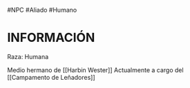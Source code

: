 #NPC #Aliado #Humano 
# INFORMACIÓN
Raza: Humana

Medio hermano de [[Harbin Wester]]
Actualmente a cargo del [[Campamento de Leñadores]]